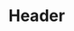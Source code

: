 <!-- TITLE: Enchant Moonstone -->
<!-- SUBTITLE: Enchants a piece of moonstone with magical energy. -->

# Header